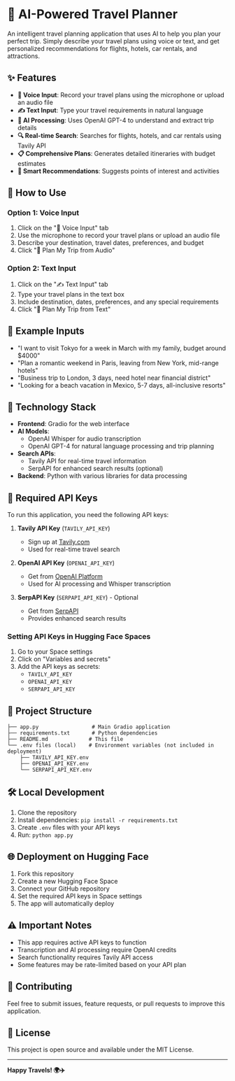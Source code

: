 # 🌴 AI-Powered Travel Planner

An intelligent travel planning application that uses AI to help you plan your perfect trip. Simply describe your travel plans using voice or text, and get personalized recommendations for flights, hotels, car rentals, and attractions.

## ✨ Features

- **🎤 Voice Input**: Record your travel plans using the microphone or upload an audio file
- **✍️ Text Input**: Type your travel requirements in natural language
- **🤖 AI Processing**: Uses OpenAI GPT-4 to understand and extract trip details
- **🔍 Real-time Search**: Searches for flights, hotels, and car rentals using Tavily API
- **📋 Comprehensive Plans**: Generates detailed itineraries with budget estimates
- **🎯 Smart Recommendations**: Suggests points of interest and activities

## 🚀 How to Use

### Option 1: Voice Input
1. Click on the "🎤 Voice Input" tab
2. Use the microphone to record your travel plans or upload an audio file
3. Describe your destination, travel dates, preferences, and budget
4. Click "🎯 Plan My Trip from Audio"

### Option 2: Text Input
1. Click on the "✍️ Text Input" tab
2. Type your travel plans in the text box
3. Include destination, dates, preferences, and any special requirements
4. Click "🎯 Plan My Trip from Text"

## 📝 Example Inputs

- "I want to visit Tokyo for a week in March with my family, budget around $4000"
- "Plan a romantic weekend in Paris, leaving from New York, mid-range hotels"
- "Business trip to London, 3 days, need hotel near financial district"
- "Looking for a beach vacation in Mexico, 5-7 days, all-inclusive resorts"

## 🔧 Technology Stack

- **Frontend**: Gradio for the web interface
- **AI Models**: 
  - OpenAI Whisper for audio transcription
  - OpenAI GPT-4 for natural language processing and trip planning
- **Search APIs**: 
  - Tavily API for real-time travel information
  - SerpAPI for enhanced search results (optional)
- **Backend**: Python with various libraries for data processing

## 🔑 Required API Keys

To run this application, you need the following API keys:

1. **Tavily API Key** (`TAVILY_API_KEY`)
   - Sign up at [Tavily.com](https://tavily.com)
   - Used for real-time travel search

2. **OpenAI API Key** (`OPENAI_API_KEY`)
   - Get from [OpenAI Platform](https://platform.openai.com)
   - Used for AI processing and Whisper transcription

3. **SerpAPI Key** (`SERPAPI_API_KEY`) - Optional
   - Get from [SerpAPI](https://serpapi.com)
   - Provides enhanced search results

### Setting API Keys in Hugging Face Spaces

1. Go to your Space settings
2. Click on "Variables and secrets"
3. Add the API keys as secrets:
   - `TAVILY_API_KEY`
   - `OPENAI_API_KEY`
   - `SERPAPI_API_KEY`

## 📁 Project Structure

```
├── app.py                 # Main Gradio application
├── requirements.txt       # Python dependencies
├── README.md             # This file
└── .env files (local)    # Environment variables (not included in deployment)
    ├── TAVILY_API_KEY.env
    ├── OPENAI_API_KEY.env
    └── SERPAPI_API_KEY.env
```

## 🛠️ Local Development

1. Clone the repository
2. Install dependencies: `pip install -r requirements.txt`
3. Create `.env` files with your API keys
4. Run: `python app.py`

## 🌐 Deployment on Hugging Face

1. Fork this repository
2. Create a new Hugging Face Space
3. Connect your GitHub repository
4. Set the required API keys in Space settings
5. The app will automatically deploy

## ⚠️ Important Notes

- This app requires active API keys to function
- Transcription and AI processing require OpenAI credits
- Search functionality requires Tavily API access
- Some features may be rate-limited based on your API plan

## 🤝 Contributing

Feel free to submit issues, feature requests, or pull requests to improve this application.

## 📄 License

This project is open source and available under the MIT License.

---

**Happy Travels! 🌍✈️**
